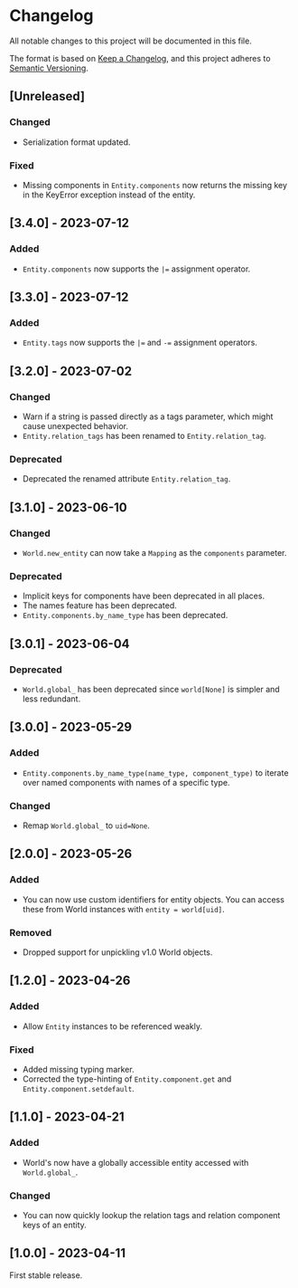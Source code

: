 # Changelog

All notable changes to this project will be documented in this file.

The format is based on [Keep a Changelog](https://keepachangelog.com/en/1.0.0/),
and this project adheres to [Semantic Versioning](https://semver.org/spec/v2.0.0.html).

## [Unreleased]
### Changed
- Serialization format updated.

### Fixed
- Missing components in `Entity.components` now returns the missing key in the KeyError exception instead of the entity.

## [3.4.0] - 2023-07-12
### Added
- `Entity.components` now supports the `|=` assignment operator.

## [3.3.0] - 2023-07-12
### Added
- `Entity.tags` now supports the `|=` and `-=` assignment operators.

## [3.2.0] - 2023-07-02
### Changed
- Warn if a string is passed directly as a tags parameter, which might cause unexpected behavior.
- `Entity.relation_tags` has been renamed to `Entity.relation_tag`.

### Deprecated
- Deprecated the renamed attribute `Entity.relation_tag`.

## [3.1.0] - 2023-06-10
### Changed
- `World.new_entity` can now take a `Mapping` as the `components` parameter.

### Deprecated
- Implicit keys for components have been deprecated in all places.
- The names feature has been deprecated.
- `Entity.components.by_name_type` has been deprecated.

## [3.0.1] - 2023-06-04
### Deprecated
- `World.global_` has been deprecated since `world[None]` is simpler and less redundant.

## [3.0.0] - 2023-05-29
### Added
- `Entity.components.by_name_type(name_type, component_type)` to iterate over named components with names of a specific type.

### Changed
- Remap `World.global_` to `uid=None`.

## [2.0.0] - 2023-05-26
### Added
- You can now use custom identifiers for entity objects.
  You can access these from World instances with `entity = world[uid]`.

### Removed
- Dropped support for unpickling v1.0 World objects.

## [1.2.0] - 2023-04-26
### Added
- Allow `Entity` instances to be referenced weakly.

### Fixed
- Added missing typing marker.
- Corrected the type-hinting of `Entity.component.get` and `Entity.component.setdefault`.

## [1.1.0] - 2023-04-21
### Added
- World's now have a globally accessible entity accessed with `World.global_`.

### Changed
- You can now quickly lookup the relation tags and relation component keys of an entity.

## [1.0.0] - 2023-04-11
First stable release.
